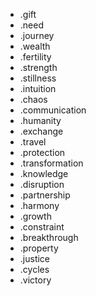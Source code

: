 - .gift
- .need
- .journey
- .wealth
- .fertility
- .strength
- .stillness
- .intuition
- .chaos
- .communication
- .humanity
- .exchange
- .travel
- .protection
- .transformation
- .knowledge
- .disruption
- .partnership
- .harmony
- .growth
- .constraint
- .breakthrough
- .property
- .justice
- .cycles
- .victory
